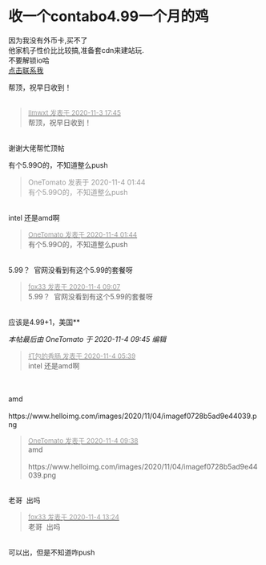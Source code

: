 # 收一个contabo4.99一个月的鸡


因为我没有外币卡,买不了<br />
他家机子性价比比较搞,准备套cdn来建站玩.<br />
不要解锁io哈 <br />
<a href="https://t.me/fox33" target="_blank">点击联系我</a><br />


帮顶，祝早日收到！<br />
<br />
<img src="static/image/smiley/default/lol.gif" smilieid="12" border="0" alt="" /><img src="static/image/smiley/default/lol.gif" smilieid="12" border="0" alt="" /><img src="static/image/smiley/default/lol.gif" smilieid="12" border="0" alt="" />

<div class="quote"><blockquote><font size="2"><a href="https://www.hostloc.com/forum.php?mod=redirect&amp;goto=findpost&amp;pid=9396983&amp;ptid=761919" target="_blank"><font color="#999999">llmwxt 发表于 2020-11-3 17:45</font></a></font><br />
帮顶，祝早日收到！</blockquote></div><br />
谢谢大佬帮忙顶帖

有个5.99O的，不知道整么push

<div class="quote"><blockquote><font color="#999999">OneTomato 发表于 2020-11-4 01:44</font><br />
<font color="#999999">有个5.99O的，不知道整么push</font></blockquote></div><br />
intel 还是amd啊 

<div class="quote"><blockquote><font size="2"><a href="https://www.hostloc.com/forum.php?mod=redirect&amp;goto=findpost&amp;pid=9399230&amp;ptid=761919" target="_blank"><font color="#999999">OneTomato 发表于 2020-11-4 01:44</font></a></font><br />
有个5.99O的，不知道整么push</blockquote></div><br />
5.99？&nbsp;&nbsp;官网没看到有这个5.99的套餐呀

<div class="quote"><blockquote><font size="2"><a href="https://www.hostloc.com/forum.php?mod=redirect&amp;goto=findpost&amp;pid=9399557&amp;ptid=761919" target="_blank"><font color="#999999">fox33 发表于 2020-11-4 09:07</font></a></font><br />
5.99？&nbsp;&nbsp;官网没看到有这个5.99的套餐呀</blockquote></div><br />
应该是4.99+1，美国**

<i class="pstatus"> 本帖最后由 OneTomato 于 2020-11-4 09:45 编辑 </i><br />
<div class="quote"><blockquote><font size="2"><a href="https://www.hostloc.com/forum.php?mod=redirect&amp;goto=findpost&amp;pid=9399326&amp;ptid=761919" target="_blank"><font color="#999999">打包的香肠 发表于 2020-11-4 05:39</font></a></font><br />
intel 还是amd啊</blockquote></div><br />
<br />
amd<br />
<br />
https://www.helloimg.com/images/2020/11/04/imagef0728b5ad9e44039.png<br />
<img id="aimg_Rhc1a" onclick="zoom(this, this.src, 0, 0, 0)" class="zoom" src="https://www.helloimg.com/images/2020/11/04/imagef0728b5ad9e44039.png" onmouseover="img_onmouseoverfunc(this)" onload="thumbImg(this)" border="0" alt="" />

<div class="quote"><blockquote><font size="2"><a href="https://www.hostloc.com/forum.php?mod=redirect&amp;goto=findpost&amp;pid=9399683&amp;ptid=761919" target="_blank"><font color="#999999">OneTomato 发表于 2020-11-4 09:38</font></a></font><br />
amd<br />
<br />
https://www.helloimg.com/images/2020/11/04/imagef0728b5ad9e44039.png</blockquote></div><br />
老哥&nbsp;&nbsp;出吗

<div class="quote"><blockquote><font size="2"><a href="https://www.hostloc.com/forum.php?mod=redirect&amp;goto=findpost&amp;pid=9401279&amp;ptid=761919" target="_blank"><font color="#999999">fox33 发表于 2020-11-4 13:24</font></a></font><br />
老哥&nbsp;&nbsp;出吗</blockquote></div><br />
可以出，但是不知道咋push
